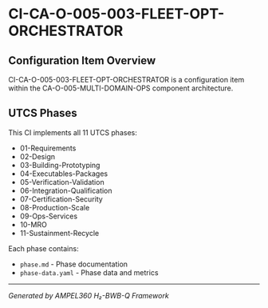 # CI-CA-O-005-003-FLEET-OPT-ORCHESTRATOR

## Configuration Item Overview
CI-CA-O-005-003-FLEET-OPT-ORCHESTRATOR is a configuration item within the CA-O-005-MULTI-DOMAIN-OPS component architecture.

## UTCS Phases
This CI implements all 11 UTCS phases:
- 01-Requirements
- 02-Design
- 03-Building-Prototyping
- 04-Executables-Packages
- 05-Verification-Validation
- 06-Integration-Qualification
- 07-Certification-Security
- 08-Production-Scale
- 09-Ops-Services
- 10-MRO
- 11-Sustainment-Recycle

Each phase contains:
- `phase.md` - Phase documentation
- `phase-data.yaml` - Phase data and metrics

---
*Generated by AMPEL360 H₂-BWB-Q Framework*
